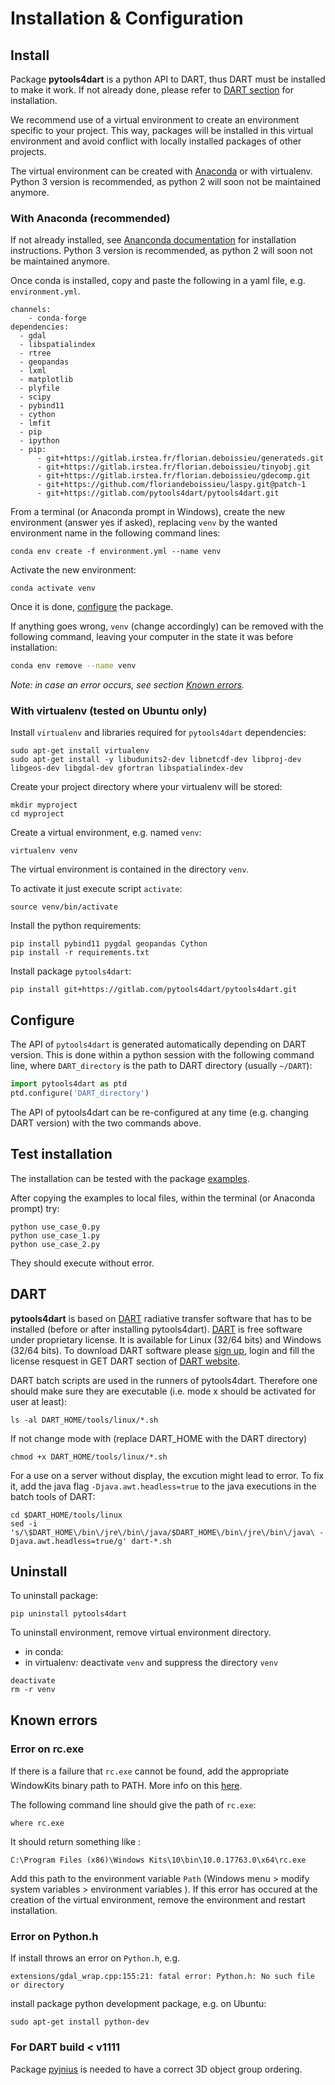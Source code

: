 # Installation & Configuration

## Install

Package __pytools4dart__ is a python API to DART, thus DART must be installed to make it work.
If not already done, please refer to [DART section](#dart) for installation.

We recommend use of a virtual environment to create an environment specific to your project.
This way, packages will be installed in this virtual environment and avoid conflict with locally installed packages of other projects.

The virtual environment can be created with [Anaconda](https://www.anaconda.com/distribution)
or with virtualenv. Python 3 version is recommended, as python 2 will soon not be maintained anymore.

### With Anaconda (recommended)

If not already installed, see [Ananconda documentation](https://www.anaconda.com/distribution) 
for installation instructions. Python 3 version is recommended, as python 2 will soon not be maintained anymore.
 
Once conda is installed, copy and paste the following in a yaml file, e.g. `environment.yml`.

```
channels:
    - conda-forge
dependencies:
  - gdal
  - libspatialindex
  - rtree
  - geopandas
  - lxml
  - matplotlib
  - plyfile
  - scipy
  - pybind11
  - cython
  - lmfit
  - pip
  - ipython
  - pip:
      - git+https://gitlab.irstea.fr/florian.deboissieu/generateds.git
      - git+https://gitlab.irstea.fr/florian.deboissieu/tinyobj.git
      - git+https://gitlab.irstea.fr/florian.deboissieu/gdecomp.git
      - git+https://github.com/floriandeboissieu/laspy.git@patch-1
      - git+https://gitlab.com/pytools4dart/pytools4dart.git
```

From a terminal (or Anaconda prompt in Windows), create the new environment (answer yes if asked), 
replacing `venv` by the wanted environment name in the following command lines:
```commandline
conda env create -f environment.yml --name venv
```
Activate the new environment:
```commandline
conda activate venv
``` 

Once it is done, [configure](#configure) the package.

If anything goes wrong, `venv` (change accordingly) can be removed with the following command, 
leaving your computer in the state it was before installation:
```bash
conda env remove --name venv
``` 

_Note: in case an error occurs, see section [Known errors](#known-errors)._

### With virtualenv (tested on Ubuntu only)

Install `virtualenv` and libraries required for `pytools4dart` dependencies:
```commandline
sudo apt-get install virtualenv
sudo apt-get install -y libudunits2-dev libnetcdf-dev libproj-dev libgeos-dev libgdal-dev gfortran libspatialindex-dev
```

Create your project directory where your virtualenv will be stored:
```commandline
mkdir myproject
cd myproject
```

Create a virtual environment, e.g. named `venv`:
```commandline
virtualenv venv
```
The virtual environment is contained in the directory `venv`.

To activate it just execute script `activate`:
```commandline
source venv/bin/activate
```

Install the python requirements:

```
pip install pybind11 pygdal geopandas Cython
pip install -r requirements.txt
```

Install package `pytools4dart`:
```commanline
pip install git+https://gitlab.com/pytools4dart/pytools4dart.git 
```


## Configure

The API of `pytools4dart` is generated automatically depending on DART version.
This is done within a python session with the following command line, 
where `DART_directory` is the path to DART directory (usually `~/DART`):

```python
import pytools4dart as ptd
ptd.configure('DART_directory')
```

The API of pytools4dart can be re-configured at any time (e.g. changing DART version)
with the two commands above.


## Test installation

The installation can be tested with the package [examples](https://gitlab.com/pytools4dart/pytools4dart/tree/master/examples).   

After copying the examples to local files, within the terminal (or Anaconda prompt) try:
```commandline
python use_case_0.py
python use_case_1.py
python use_case_2.py
```
They should execute without error.

## DART

**pytools4dart** is based on [DART](http://www.cesbio.ups-tlse.fr/dart/index.php#/) radiative transfer software that has to be installed (before or after installing pytools4dart).
[DART](http://www.cesbio.ups-tlse.fr/dart/index.php#/) is free software under proprietary license. It is available for Linux (32/64 bits) and Windows (32/64 bits). To download DART software please [sign up](http://www.cesbio.ups-tlse.fr/dart/index.php#/getDart), login and fill the license resquest in GET DART section of [DART website](http://www.cesbio.ups-tlse.fr/dart/index.php#/).
 
DART batch scripts are used in the runners of pytools4dart.
Therefore one should make sure they are executable (i.e. mode x should be activated for user at least):
```commandline
ls -al DART_HOME/tools/linux/*.sh 
```

If not change mode with (replace DART_HOME with the DART directory)
```commandline
chmod +x DART_HOME/tools/linux/*.sh
```

For a use on a server without display, the excution might lead to error.
To fix it, add the java flag `-Djava.awt.headless=true` to the java executions in the batch tools of DART:
```commandline
cd $DART_HOME/tools/linux
sed -i 's/\$DART_HOME\/bin\/jre\/bin\/java/$DART_HOME\/bin\/jre\/bin\/java\ -Djava.awt.headless=true/g' dart-*.sh
```

## Uninstall

To uninstall package:
```commandline
pip uninstall pytools4dart
```

To uninstall environment, remove virtual environment directory.

- in conda: 
- in virtualenv: deactivate `venv` and suppress the directory `venv`
```commandline
deactivate
rm -r venv
```


## Known errors

### Error on rc.exe

If there is a failure that `rc.exe` cannot be found, add the appropriate WindowKits binary path to PATH.
More info on this [here](https://stackoverflow.com/questions/14372706/visual-studio-cant-build-due-to-rc-exe).

The following command line should give the path of `rc.exe`:
```commandline
where rc.exe
```
It should return something like :
```
C:\Program Files (x86)\Windows Kits\10\bin\10.0.17763.0\x64\rc.exe
```

Add this path to the environment variable `Path` (Windows menu > modify system variables > environment variables ).
If this error has occured at the creation of the virtual environment, remove the environment and restart installation. 

### Error on Python.h

If install throws an error on `Python.h`, e.g.
```
extensions/gdal_wrap.cpp:155:21: fatal error: Python.h: No such file or directory
```
install package python development package, e.g. on Ubuntu:
```commandline
sudo apt-get install python-dev
```

### For DART build < v1111

Package [pyjnius](https://github.com/kivy/pyjnius) is needed to have a correct 3D object group ordering.

